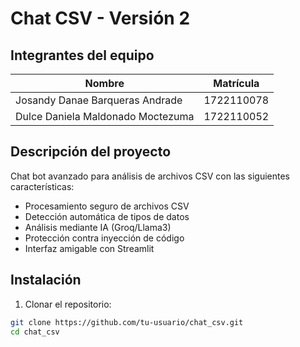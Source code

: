 # Chat CSV - Versión 2

## Integrantes del equipo

| Nombre                          | Matrícula     |
|---------------------------------|---------------|
| Josandy Danae Barqueras Andrade | 1722110078    |
| Dulce Daniela Maldonado Moctezuma | 1722110052 |

## Descripción del proyecto
Chat bot avanzado para análisis de archivos CSV con las siguientes características:

- Procesamiento seguro de archivos CSV
- Detección automática de tipos de datos
- Análisis mediante IA (Groq/Llama3)
- Protección contra inyección de código
- Interfaz amigable con Streamlit

## Instalación

1. Clonar el repositorio:
```bash
git clone https://github.com/tu-usuario/chat_csv.git
cd chat_csv
